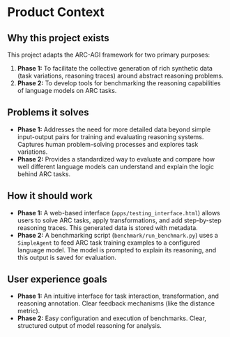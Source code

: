 # Product Context

## Why this project exists

This project adapts the ARC-AGI framework for two primary purposes:
1.  **Phase 1:** To facilitate the collective generation of rich synthetic data (task variations, reasoning traces) around abstract reasoning problems.
2.  **Phase 2:** To develop tools for benchmarking the reasoning capabilities of language models on ARC tasks.

## Problems it solves

*   **Phase 1:** Addresses the need for more detailed data beyond simple input-output pairs for training and evaluating reasoning systems. Captures human problem-solving processes and explores task variations.
*   **Phase 2:** Provides a standardized way to evaluate and compare how well different language models can understand and explain the logic behind ARC tasks.

## How it should work

*   **Phase 1:** A web-based interface (`apps/testing_interface.html`) allows users to solve ARC tasks, apply transformations, and add step-by-step reasoning traces. This generated data is stored with metadata.
*   **Phase 2:** A benchmarking script (`benchmark/run_benchmark.py`) uses a `SimpleAgent` to feed ARC task training examples to a configured language model. The model is prompted to explain its reasoning, and this output is saved for evaluation.

## User experience goals

*   **Phase 1:** An intuitive interface for task interaction, transformation, and reasoning annotation. Clear feedback mechanisms (like the distance metric).
*   **Phase 2:** Easy configuration and execution of benchmarks. Clear, structured output of model reasoning for analysis.
